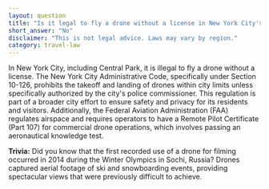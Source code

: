 ```yaml
---
layout: question
title: "Is it legal to fly a drone without a license in New York City's Central Park?"
short_answer: "No"
disclaimer: "This is not legal advice. Laws may vary by region."
category: travel-law
---
```

In New York City, including Central Park, it is illegal to fly a drone without a license. The New York City Administrative Code, specifically under Section 10-126, prohibits the takeoff and landing of drones within city limits unless specifically authorized by the city's police commissioner. This regulation is part of a broader city effort to ensure safety and privacy for its residents and visitors. Additionally, the Federal Aviation Administration (FAA) regulates airspace and requires operators to have a Remote Pilot Certificate (Part 107) for commercial drone operations, which involves passing an aeronautical knowledge test.

**Trivia:** Did you know that the first recorded use of a drone for filming occurred in 2014 during the Winter Olympics in Sochi, Russia? Drones captured aerial footage of ski and snowboarding events, providing spectacular views that were previously difficult to achieve.
